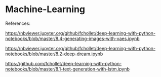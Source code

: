 # Machine-Learning
References:

https://nbviewer.jupyter.org/github/fchollet/deep-learning-with-python-notebooks/blob/master/8.4-generating-images-with-vaes.ipynb

https://nbviewer.jupyter.org/github/fchollet/deep-learning-with-python-notebooks/blob/master/8.2-deep-dream.ipynb

https://github.com/fchollet/deep-learning-with-python-notebooks/blob/master/8.1-text-generation-with-lstm.ipynb
